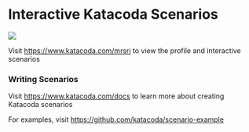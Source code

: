 # Interactive Katacoda Scenarios

[![](http://shields.katacoda.com/katacoda/mrsri/count.svg)](https://www.katacoda.com/mrsri "Get your profile on Katacoda.com")

Visit https://www.katacoda.com/mrsri to view the profile and interactive scenarios

### Writing Scenarios
Visit https://www.katacoda.com/docs to learn more about creating Katacoda scenarios

For examples, visit https://github.com/katacoda/scenario-example
